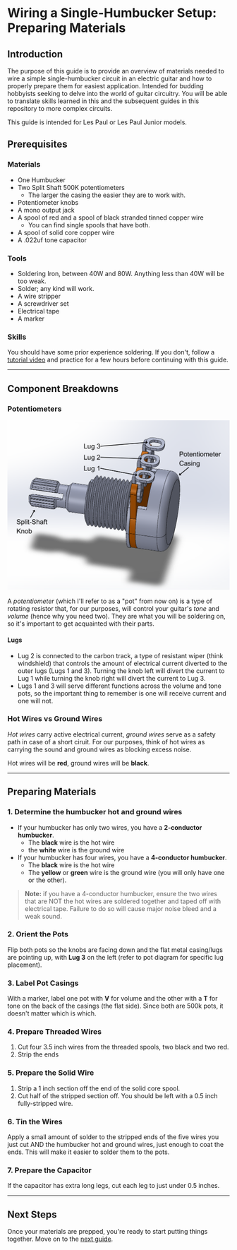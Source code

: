 # Wiring a Single-Humbucker Setup: Preparing Materials

## Introduction

The purpose of this guide is to provide an overview of materials needed to wire a simple single-humbucker circuit in an electric guitar and how to properly prepare them for easiest application. Intended for budding hobbyists seeking to delve into the world of guitar circuitry. You will be able to translate skills learned in this and the subsequent guides in this repository to more complex circuits.

This guide is intended for Les Paul or Les Paul Junior models.

## Prerequisites

### Materials

* One Humbucker
* Two Split Shaft 500K potentiometers
  * The larger the casing the easier they are to work with.
* Potentiometer knobs
* A mono output jack
* A spool of red and a spool of black stranded tinned copper wire
  * You can find single spools that have both.
* A spool of solid core copper wire
* A .022uf tone capacitor

### Tools

* Soldering Iron, between 40W and 80W. Anything less than 40W will be too weak.
* Solder; any kind will work.
* A wire stripper
* A screwdriver set
* Electrical tape
* A marker

### Skills

You should have some prior experience soldering. If you don't, follow a [tutorial video](https://www.youtube.com/watch?v=rK38rpUy568) and practice for a few hours before continuing with this guide.

---

## Component Breakdowns

### Potentiometers

![Potentiometer diagram](/assets/images/screenshots/potentiometer-diagram.png)

A *potentiometer* (which I'll refer to as a "pot" from now on) is a type of rotating resistor that, for our purposes, will control your guitar's *tone* and *volume* (hence why you need two). They are what you will be soldering on, so it's important to get acquainted with their parts.

#### Lugs

* Lug 2 is connected to the carbon track, a type of resistant wiper (think windshield) that controls the amount of electrical current diverted to the outer lugs (Lugs 1 and 3). Turning the knob left will divert the current to Lug 1 while turning the knob right will divert the current to Lug 3.
* Lugs 1 and 3 will serve different functions across the volume and tone pots, so the important thing to remember is one will receive current and one will not.

### Hot Wires vs Ground Wires

*Hot wires* carry active electrical current, *ground wires* serve as a safety path in case of a short ciruit. For our purposes, think of hot wires as carrying the sound and ground wires as blocking excess noise.

Hot wires will be **red**, ground wires will be **black**.

---

## Preparing Materials

### 1. Determine the humbucker hot and ground wires

* If your humbucker has only two wires, you have a **2-conductor humbucker**.
  * The **black** wire is the hot wire
  * the **white** wire is the ground wire
* If your humbucker has four wires, you have a **4-conductor humbucker**.
  * The **black** wire is the hot wire
  * The **yellow** or **green** wire is the ground wire (you will only have one or the other).

> **Note:** if you have a 4-conductor humbucker, ensure the two wires that are NOT the hot wires are soldered together and taped off with electrical tape. Failure to do so will cause major noise bleed and a weak sound.

### 2. Orient the Pots

Flip both pots so the knobs are facing down and the flat metal casing/lugs are pointing up, with **Lug 3** on the left (refer to pot diagram for specific lug placement).

### 3. Label Pot Casings

With a marker, label one pot with **V** for volume and the other with a **T** for tone on the back of the casings (the flat side). Since both are 500k pots, it doesn't matter which is which.

### 4. Prepare Threaded Wires

1. Cut four 3.5 inch wires from the threaded spools, two black and two red.
2. Strip the ends

### 5. Prepare the Solid Wire

1. Strip a 1 inch section off the end of the solid core spool.
2. Cut half of the stripped section off. You should be left with a 0.5 inch fully-stripped wire.

### 6. Tin the Wires

Apply a small amount of solder to the stripped ends of the five wires you just cut AND the humbucker hot and ground wires, just enough to coat the ends. This will make it easier to solder them to the pots.

### 7. Prepare the Capacitor

If the capacitor has extra long legs, cut each leg to just under 0.5 inches.

---

## Next Steps

Once your materials are prepped, you're ready to start putting things together. Move on to the [next guide](/p-guitar-wiring.md).
